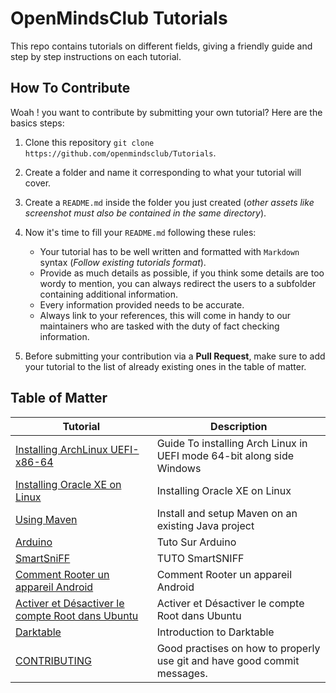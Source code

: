 # OpenMindsClub Tutorials
This repo contains tutorials on different fields, giving a friendly guide and step by step instructions on each tutorial.

## How To Contribute
Woah ! you want to contribute by submitting your own tutorial? Here are the basics steps:

1. Clone this repository `git clone  https://github.com/openmindsclub/Tutorials`.

2. Create a folder and name it corresponding to what your tutorial will cover.

3. Create a `README.md` inside the folder you just created (*other assets like screenshot must also be contained in the same directory*).

4. Now it's time to fill your `README.md` following these rules:
    * Your tutorial has to be well written and formatted with `Markdown` syntax (*Follow existing tutorials format*).
    * Provide as much details as possible, if you think some details are too wordy to mention, you can always redirect the users to a subfolder containing additional information.
    * Every information provided needs to be accurate.
    * Always link to your references, this will come in handy to our maintainers who are tasked with the duty of fact checking information.

5. Before submitting your contribution via a **Pull Request**, make sure to add your tutorial to the list of already existing ones in the table of matter. 

## Table of Matter
| Tutorial                                                                                                   | Description                                         |
|------------------------------------------------------------------------------------------------------------|-----------------------------------------------------------------------|
| [Installing ArchLinux UEFI-x86-64](Beginner%20guide%20to%20installing%20archlinux%20UEFI-x86-64/README.md) | Guide To installing Arch Linux in UEFI mode 64-bit along side Windows |
| [Installing Oracle XE on Linux](Installing%20Oracle%20XE%20on%20Linux/)                                    | Installing Oracle XE on Linux                       |
| [Using Maven](Maven/)                                                                          | Install and setup Maven on an existing Java project |
| [Arduino](./Arduino/README.md)                                                                             | Tuto Sur Arduino |
| [SmartSniFF](./SmartSniFF/README.md)                                                                       | TUTO SmartSNIFF  |
| [Comment Rooter un appareil Android](rout-android/README.md)                                                   | Comment Rooter un appareil Android |
| [Activer et Désactiver le compte Root dans Ubuntu](rout-ubuntu/README.md)                                                                             | Activer et Désactiver le compte Root dans Ubuntu |
| [Darktable](Darktable/)                                                                          | Introduction to Darktable |
| [CONTRIBUTING](CONTRIBUTING.md) | Good practises on how to properly use git and have good commit messages.
